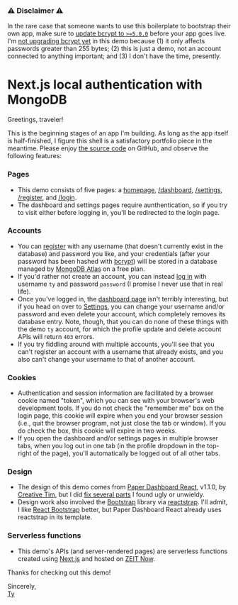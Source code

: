 ### ⚠️ Disclaimer ⚠️

In the rare case that someone wants to use this boilerplate to bootstrap their own app, make sure to [update bcrypt to `>=5.0.0`](https://github.com/advisories/GHSA-5wg4-74h6-q47v) before your app goes live. I'm [not upgrading bcrypt yet](https://github.com/tywmick/nextjs-local-authentication/pull/4) in this demo because (1) it only affects passwords greater than 255 bytes; (2) this is just a demo, not an account connected to anything important; and (3) I don't have the time, presently.

# Next.js local authentication with MongoDB

Greetings, traveler!

This is the beginning stages of an app I'm building. As long as the app itself is half-finished, I figure this shell is a satisfactory portfolio piece in the meantime. Please enjoy [the source code](https://github.com/TyWMick/nextjs-local-authentication) on GitHub, and observe the following features:

### Pages

- This demo consists of five pages: a [homepage](https://nextjs-local-authentication.tymick.me/), [/dashboard](https://nextjs-local-authentication.tymick.me/dashboard), [/settings](https://nextjs-local-authentication.tymick.me/settings), [/register](https://nextjs-local-authentication.tymick.me/register), and [/login](https://nextjs-local-authentication.tymick.me/login).
- The dashboard and settings pages require aunthentication, so if you try to visit either before logging in, you'll be redirected to the login page.

### Accounts

- You can [register](https://nextjs-local-authentication.tymick.me/register) with any username (that doesn't currently exist in the database) and password you like, and your credentials (after your password has been hashed with [bcrypt](https://github.com/kelektiv/node.bcrypt.js)) will be stored in a database managed by [MongoDB Atlas](https://www.mongodb.com/cloud/atlas) on a free plan.
- If you'd rather not create an account, you can instead [log in](https://nextjs-local-authentication.tymick.me/login) with username `ty` and password `password` (I promise I never use that in real life).
- Once you've logged in, the [dashboard page](https://nextjs-local-authentication.tymick.me/dashboard) isn't terribly interesting, but if you head on over to [Settings](https://nextjs-local-authentication.tymick.me/settings), you can change your username and/or password and even delete your account, which completely removes its database entry. Note, though, that you can do none of these things with the demo `ty` account, for which the profile update and delete account APIs will return `403` errors.
- If you try fiddling around with multiple accounts, you'll see that you can't register an account with a username that already exists, and you also can't change your username to that of another account.

### Cookies

- Authentication and session information are facilitated by a browser cookie named "token", which you can see with your browser's web development tools. If you do not check the "remember me" box on the login page, this cookie will expire when you end your browser session (i.e., quit the browser program, not just close the tab or window). If you do check the box, this cookie will expire in two weeks.
- If you open the dashboard and/or settings pages in multiple browser tabs, when you log out in one tab (in the profile dropdown in the top-right of the page), you'll automatically be logged out of all other tabs.

### Design

- The design of this demo comes from [Paper Dashboard React](https://www.creative-tim.com/product/paper-dashboard-react), v1.1.0, by [Creative Tim](https://www.creative-tim.com/), but I did [fix several parts](https://github.com/TyWMick/nextjs-local-authentication/blob/master/styles.scss) I found ugly or unwieldy.
- Design work also involved the [Bootstrap](https://getbootstrap.com/) library via [reactstrap](https://reactstrap.github.io/). I'll admit, I like [React Bootstrap](https://react-bootstrap.netlify.com/) better, but Paper Dashboard React already uses reactstrap in its template.

### Serverless functions

- This demo's APIs (and server-rendered pages) are serverless functions created using [Next.js](https://nextjs.org/) and hosted on [ZEIT Now](https://zeit.co/).

Thanks for checking out this demo!

Sincerely,\
[Ty](http://tymick.me)
